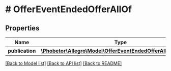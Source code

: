 # # OfferEventEndedOfferAllOf

## Properties

Name | Type | Description | Notes
------------ | ------------- | ------------- | -------------
**publication** | [**\Phobetor\Allegro\Model\OfferEventEndedOfferAllOfPublication**](OfferEventEndedOfferAllOfPublication.md) |  |

[[Back to Model list]](../../README.md#models) [[Back to API list]](../../README.md#endpoints) [[Back to README]](../../README.md)
